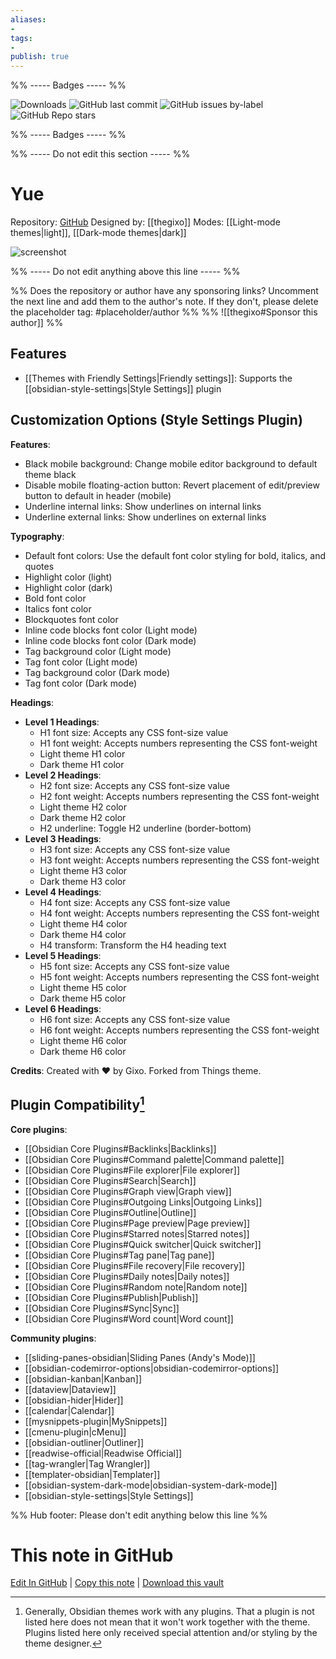 ```yaml
---
aliases:
- 
tags: 
- 
publish: true
---
```


%% ----- Badges ----- %%

![Downloads](https://img.shields.io/badge/downloads-5325-573E7A?style=for-the-badge&logo=)
![GitHub last commit](https://img.shields.io/github/last-commit/thegixo/YueObsidian?color=573E7A&label=last%20update&logo=github&style=for-the-badge)
![GitHub issues by-label](https://img.shields.io/github/issues/thegixo/YueObsidian/help%20wanted?color=573E7A&logo=github&style=for-the-badge) 
![GitHub Repo stars](https://img.shields.io/github/stars/thegixo/YueObsidian?color=573E7A&logo=github&style=for-the-badge)

%% ----- Badges ----- %%

%% ----- Do not edit this section ----- %%

# Yue

Repository: [GitHub](https://github.com/thegixo/YueObsidian)
Designed by: [[thegixo]]
Modes: [[Light-mode themes|light]], [[Dark-mode themes|dark]]



![screenshot](https://github.com/thegixo/YueObsidian/raw/HEAD/assets/main-demo.png)

%% ----- Do not edit anything above this line ----- %% 

%% Does the repository or author have any sponsoring links? Uncomment the next line and add them to the author's note. If they don't, please delete the placeholder tag: #placeholder/author %%
%% ![[thegixo#Sponsor this author]] %%


## Features

- [[Themes with Friendly Settings|Friendly settings]]: Supports the [[obsidian-style-settings|Style Settings]] plugin

## Customization Options (Style Settings Plugin) 

**Features**: 
- Black mobile background: Change mobile editor background to default theme black
- Disable mobile floating-action button: Revert placement of edit/preview button to default in header (mobile)
- Underline internal links: Show underlines on internal links
- Underline external links: Show underlines on external links

**Typography**: 
- Default font colors: Use the default font color styling for bold, italics, and quotes
- Highlight color (light)
- Highlight color (dark)
- Bold font color
- Italics font color
- Blockquotes font color
- Inline code blocks font color (Light mode)
- Inline code blocks font color (Dark mode)
- Tag background color (Light mode)
- Tag font color (Light mode)
- Tag background color (Dark mode)
- Tag font color (Dark mode)

**Headings**: 
- **Level 1 Headings**: 
    - H1 font size: Accepts any CSS font-size value
    - H1 font weight: Accepts numbers representing the CSS font-weight
    - Light theme H1 color
    - Dark theme H1 color
- **Level 2 Headings**: 
    - H2 font size: Accepts any CSS font-size value
    - H2 font weight: Accepts numbers representing the CSS font-weight
    - Light theme H2 color
    - Dark theme H2 color
    - H2 underline: Toggle H2 underline (border-bottom)
- **Level 3 Headings**: 
    - H3 font size: Accepts any CSS font-size value
    - H3 font weight: Accepts numbers representing the CSS font-weight
    - Light theme H3 color
    - Dark theme H3 color
- **Level 4 Headings**: 
    - H4 font size: Accepts any CSS font-size value
    - H4 font weight: Accepts numbers representing the CSS font-weight
    - Light theme H4 color
    - Dark theme H4 color
    - H4 transform: Transform the H4 heading text
- **Level 5 Headings**: 
    - H5 font size: Accepts any CSS font-size value
    - H5 font weight: Accepts numbers representing the CSS font-weight
    - Light theme H5 color
    - Dark theme H5 color
- **Level 6 Headings**: 
    - H6 font size: Accepts any CSS font-size value
    - H6 font weight: Accepts numbers representing the CSS font-weight
    - Light theme H6 color
    - Dark theme H6 color

**Credits**: Created with ❤︎ by Gixo. Forked from Things theme.

## Plugin Compatibility[^1]

**Core plugins**:
- [[Obsidian Core Plugins#Backlinks|Backlinks]]
- [[Obsidian Core Plugins#Command palette|Command palette]]
- [[Obsidian Core Plugins#File explorer|File explorer]]
- [[Obsidian Core Plugins#Search|Search]]
- [[Obsidian Core Plugins#Graph view|Graph view]]
- [[Obsidian Core Plugins#Outgoing Links|Outgoing Links]]
- [[Obsidian Core Plugins#Outline|Outline]]
- [[Obsidian Core Plugins#Page preview|Page preview]]
- [[Obsidian Core Plugins#Starred notes|Starred notes]]
- [[Obsidian Core Plugins#Quick switcher|Quick switcher]]
- [[Obsidian Core Plugins#Tag pane|Tag pane]]
- [[Obsidian Core Plugins#File recovery|File recovery]]
- [[Obsidian Core Plugins#Daily notes|Daily notes]]
- [[Obsidian Core Plugins#Random note|Random note]]
- [[Obsidian Core Plugins#Publish|Publish]]
- [[Obsidian Core Plugins#Sync|Sync]]
- [[Obsidian Core Plugins#Word count|Word count]]

**Community plugins**:
- [[sliding-panes-obsidian|Sliding Panes (Andy's Mode)]]
- [[obsidian-codemirror-options|obsidian-codemirror-options]]
- [[obsidian-kanban|Kanban]]
- [[dataview|Dataview]]
- [[obsidian-hider|Hider]]
- [[calendar|Calendar]]
- [[mysnippets-plugin|MySnippets]]
- [[cmenu-plugin|cMenu]]
- [[obsidian-outliner|Outliner]]
- [[readwise-official|Readwise Official]]
- [[tag-wrangler|Tag Wrangler]]
- [[templater-obsidian|Templater]]
- [[obsidian-system-dark-mode|obsidian-system-dark-mode]]
- [[obsidian-style-settings|Style Settings]]

[^1]: Generally, Obsidian themes work with any plugins. That a plugin is not listed here does not mean that it won't work together with the theme. Plugins listed here only received special attention and/or styling by the theme designer.

%% Hub footer: Please don't edit anything below this line %%

# This note in GitHub

<span class="git-footer">[Edit In GitHub](https://github.dev/obsidian-community/obsidian-hub/blob/main/02%20-%20Community%20Expansions/02.05%20All%20Community%20Expansions/Themes/Yue.md "git-hub-edit-note") | [Copy this note](https://raw.githubusercontent.com/obsidian-community/obsidian-hub/main/02%20-%20Community%20Expansions/02.05%20All%20Community%20Expansions/Themes/Yue.md "git-hub-copy-note") | [Download this vault](https://github.com/obsidian-community/obsidian-hub/archive/refs/heads/main.zip "git-hub-download-vault") </span>
